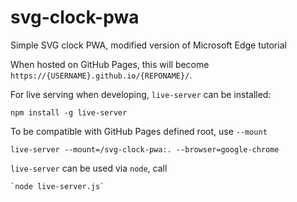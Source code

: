 # svg-clock-pwa

Simple SVG clock PWA, modified version of Microsoft Edge tutorial

When hosted on GitHub Pages, this will become `https://{USERNAME}.github.io/{REPONAME}/`.

For live serving when developing, `live-server` can be installed:

    npm install -g live-server

To be compatible with GitHub Pages defined root, use `--mount`

    live-server --mount=/svg-clock-pwa:. --browser=google-chrome

`live-server` can be used via `node`, call

    `node live-server.js`
